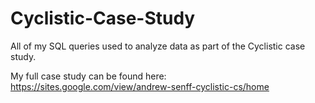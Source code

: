 # Cyclistic-Case-Study
All of my SQL queries used to analyze data as part of the Cyclistic case study.

My full case study can be found here: https://sites.google.com/view/andrew-senff-cyclistic-cs/home
